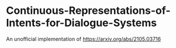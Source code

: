 # Continuous-Representations-of-Intents-for-Dialogue-Systems
An unofficial implementation of https://arxiv.org/abs/2105.03716
